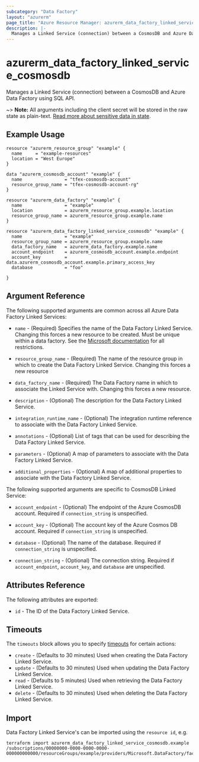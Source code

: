 ```yaml
---
subcategory: "Data Factory"
layout: "azurerm"
page_title: "Azure Resource Manager: azurerm_data_factory_linked_service_cosmosdb"
description: |-
  Manages a Linked Service (connection) between a CosmosDB and Azure Data Factory using SQL API.
---
```


# azurerm_data_factory_linked_service_cosmosdb

Manages a Linked Service (connection) between a CosmosDB and Azure Data Factory using SQL API.

~> **Note:** All arguments including the client secret will be stored in the raw state as plain-text. [Read more about sensitive data in state](/docs/state/sensitive-data.html).

## Example Usage

```hcl
resource "azurerm_resource_group" "example" {
  name     = "example-resources"
  location = "West Europe"
}

data "azurerm_cosmosdb_account" "example" {
  name                = "tfex-cosmosdb-account"
  resource_group_name = "tfex-cosmosdb-account-rg"
}

resource "azurerm_data_factory" "example" {
  name                = "example"
  location            = azurerm_resource_group.example.location
  resource_group_name = azurerm_resource_group.example.name
}

resource "azurerm_data_factory_linked_service_cosmosdb" "example" {
  name                = "example"
  resource_group_name = azurerm_resource_group.example.name
  data_factory_name   = azurerm_data_factory.example.name
  account_endpoint    = azurerm_cosmosdb_account.example.endpoint
  account_key         = data.azurerm_cosmosdb_account.example.primary_access_key
  database            = "foo"

}
```

## Argument Reference

The following supported arguments are common across all Azure Data Factory Linked Services:

* `name` - (Required) Specifies the name of the Data Factory Linked Service. Changing this forces a new resource to be created. Must be unique within a data
  factory. See the [Microsoft documentation](https://docs.microsoft.com/en-us/azure/data-factory/naming-rules) for all restrictions.

* `resource_group_name` - (Required) The name of the resource group in which to create the Data Factory Linked Service. Changing this forces a new resource

* `data_factory_name` - (Required) The Data Factory name in which to associate the Linked Service with. Changing this forces a new resource.

* `description` - (Optional) The description for the Data Factory Linked Service.

* `integration_runtime_name` - (Optional) The integration runtime reference to associate with the Data Factory Linked Service.

* `annotations` - (Optional) List of tags that can be used for describing the Data Factory Linked Service.

* `parameters` - (Optional) A map of parameters to associate with the Data Factory Linked Service.

* `additional_properties` - (Optional) A map of additional properties to associate with the Data Factory Linked Service.

The following supported arguments are specific to CosmosDB Linked Service:

* `account_endpoint` - (Optional) The endpoint of the Azure CosmosDB account. Required if `connection_string` is unspecified.

* `account_key` - (Optional) The account key of the Azure Cosmos DB account. Required if `connection_string` is unspecified.

* `database` - (Optional) The name of the database. Required if `connection_string` is unspecified.

* `connection_string` - (Optional) The connection string. Required if `account_endpoint`, `account_key`, and `database` are unspecified.

## Attributes Reference

The following attributes are exported:

* `id` - The ID of the Data Factory Linked Service.

## Timeouts

The `timeouts` block allows you to specify [timeouts](https://www.terraform.io/docs/configuration/resources.html#timeouts) for certain actions:

* `create` - (Defaults to 30 minutes) Used when creating the Data Factory Linked Service.
* `update` - (Defaults to 30 minutes) Used when updating the Data Factory Linked Service.
* `read` - (Defaults to 5 minutes) Used when retrieving the Data Factory Linked Service.
* `delete` - (Defaults to 30 minutes) Used when deleting the Data Factory Linked Service.

## Import

Data Factory Linked Service's can be imported using the `resource id`, e.g.

```shell
terraform import azurerm_data_factory_linked_service_cosmosdb.example /subscriptions/00000000-0000-0000-0000-000000000000/resourceGroups/example/providers/Microsoft.DataFactory/factories/example/linkedservices/example
```
